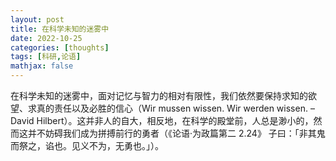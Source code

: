 ```yaml
---
layout: post
title: 在科学未知的迷雾中
date: 2022-10-25
categories: [thoughts]
tags: [科研,论语]
mathjax: false
---
```


在科学未知的迷雾中，面对记忆与智力的相对有限性，我们依然要保持求知的欲望、求真的责任以及必胜的信心（Wir mussen wissen. Wir werden wissen. – David Hilbert）。这并非人的自大，相反地，在科学的殿堂前，人总是渺小的，然而这并不妨碍我们成为拼搏前行的勇者（《论语·为政篇第二 2.24》 子曰：「非其鬼而祭之，谄也。见义不为，无勇也。」）。
